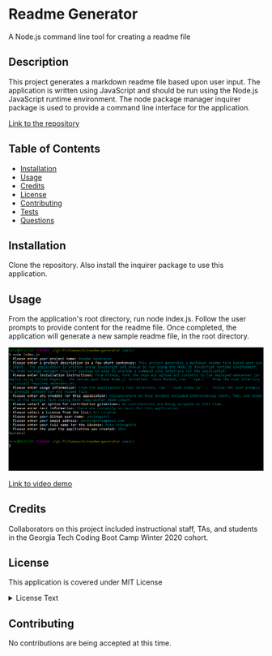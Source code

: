 # Readme Generator
A Node.js command line tool for creating a readme file

## Description
This project generates a markdown readme file based upon user input.  The application is written using JavaScript and should be run using the Node.js JavaScript runtime environment.  The node package manager inquirer package is used to provide a command line interface for the application.

[Link to the repository](https://github.com/pkriengsiri/readme-generator)
  
## Table of Contents
* [Installation](#installation)
* [Usage](#usage)
* [Credits](#credits)
* [License](#license)
* [Contributing](#contributing)
* [Tests](#tests)
* [Questions](#questions)
  
## Installation
Clone the repository. Also install the inquirer package to use this application.
  
## Usage
From the application's root directory, run node index.js.  Follow the user prompts to provide content for the readme file.  Once completed, the application will generate a new sample readme file, in the root directory.

![application screenshot](./assets/images/app_screenshot.PNG)

[Link to video demo]()
  
## Credits
Collaborators on this project included instructional staff, TAs, and students in the Georgia Tech Coding Boot Camp Winter 2020 cohort.



## License
This application is covered under MIT License

<details>
  <summary>
    License Text
  </summary> 

```



Permission is hereby granted, free of charge, to any person obtaining a copy
of this software and associated documentation files (the "Software"), to deal
in the Software without restriction, including without limitation the rights
to use, copy, modify, merge, publish, distribute, sublicense, and/or sell
copies of the Software, and to permit persons to whom the Software is
furnished to do so, subject to the following conditions:
      
The above copyright notice and this permission notice shall be included in all
copies or substantial portions of the Software.
      
THE SOFTWARE IS PROVIDED "AS IS", WITHOUT WARRANTY OF ANY KIND, EXPRESS OR
IMPLIED, INCLUDING BUT NOT LIMITED TO THE WARRANTIES OF MERCHANTABILITY,
FITNESS FOR A PARTICULAR PURPOSE AND NONINFRINGEMENT. IN NO EVENT SHALL THE
AUTHORS OR COPYRIGHT HOLDERS BE LIABLE FOR ANY CLAIM, DAMAGES OR OTHER
LIABILITY, WHETHER IN AN ACTION OF CONTRACT, TORT OR OTHERWISE, ARISING FROM,
OUT OF OR IN CONNECTION WITH THE SOFTWARE OR THE USE OR OTHER DEALINGS IN THE
SOFTWARE.

```
</details>


## Contributing
No contributions are being accepted at this time.
  





